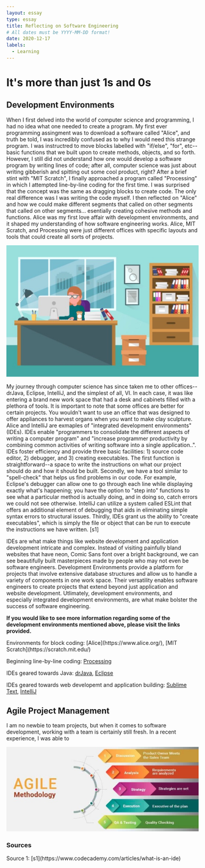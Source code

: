 ```yaml
---
layout: essay
type: essay
title: Reflecting on Software Engineering
# All dates must be YYYY-MM-DD format!
date: 2020-12-17
labels:
  - Learning
---
```

# It's more than just 1s and 0s

## Development Environments

<p>When I first delved into the world of computer science and programming, I had no idea what one needed to create a program. My first ever programming assingment was to download a software called "Alice", and truth be told, I was incredibly confused as to why I would need this strange program. I was instructred to move blocks labelled with "if/else", "for", etc--basic functions that we built upon to create methods, objects, and so forth. However, I still did not understand how one would develop a software program by writing lines of code; after all, computer science was just about writing gibberish and spitting out some cool product, right? After a brief stint with "MIT Scratch", I finally approached a program called "Processing" in which I attempted line-by-line coding for the first time. I was surprised that the concept was the same as dragging blocks to create code. The only real difference was I was writing the code myself. I then reflected on "Alice" and how we could make different segments that called on other segments that called on other segments... esentially creating cohesive methods and functions. Alice was my first love affair with development environments, and it shaped my understanding of how software engineering works. Alice, MIT Scratch, and Processing were just different offices with specific layouts and tools that could create all sorts of projects.</p>
<img class="ui medium left floated image" src="../images/office.jpg">
<p>My journey through computer science has since taken me to other offices--drJava, Eclipse, IntelliJ, and the simplest of all, VI. In each case, it was like entering a brand new work space that had a desk and cabinets filled with a plethora of tools. It is important to note that some offices are better for certain projects. You wouldn't want to use an office that was designed to offer appliances to harvest organs when you want to make clay sculpture. Alice and IntelliJ are exmaples of "integrated development environments" (IDEs). IDEs enable "programmers to consolidate the different aspects of writing a computer program" and "increase programmer productivity by combining common activities of writing software into a single application..". IDEs foster efficiency and provide three basic facilities: 1) source code editor, 2) debugger, and 3) creating executables. The first function is straightforward--a space to write the instructions on what our project should do and how it should be built. Secondly, we have a tool similar to "spell-check" that helps us find problems in our code. For example, Eclipse's debugger can allow one to go through each line while displaying exactly what's happening; you have the option to "step into" functions to see what a particular method is actually doing, and in doing so, catch errors we could not see otherwise. IntelliJ can utilize a system called ESLint that offers an additional element of debugging that aids in eliminating simple syntax errors to structural issues. Thirdly, IDEs grant us the ability to "create executables", which is simply the file or object that can be run to execute the instructions we have written. [s1]</p>
<p>IDEs are what make things like website development and application development intricate and complex. Instead of visiting painfully bland websites that have neon, Comic Sans font over a bright background, we can see beautifully built masterpieces made by people who may not even be software engineers. Development Environments provide a platform for projects that involve extensive database structures and allow us to handle a variety of components in one work space. Their versatility enables software engineers to create projects that extend beyond just application and website development. Utlimately, development environments, and especially integrated development environments, are what make bolster the success of software engineering.</p>

<p><b>If you would like to see more information regarding some of the development environments mentioned above, please visit the links provided.</b></p>
Environments for block coding: [Alice](https://www.alice.org/), [MIT Scratch](https://scratch.mit.edu/)

Beginning line-by-line coding: [Processing](https://processing.org/download/)

IDEs geared towards Java: [drJava](http://www.drjava.org/), [Eclipse](https://www.eclipse.org/ide/)


IDEs geared towards web developemt and application building: [Sublime Text](https://www.sublimetext.com/), [IntelliJ](https://www.jetbrains.com/idea/) 

## Agile Project Management
<p>I am no newbie to team projects, but when it comes to software development, working with a team is certainly still fresh. In a recent experience, I was able to </p>
<img class="ui medium right floated image" src="../images/agileproject.jpg">

<h3>Sources</h3>
Source 1: [s1](https://www.codecademy.com/articles/what-is-an-ide) 

